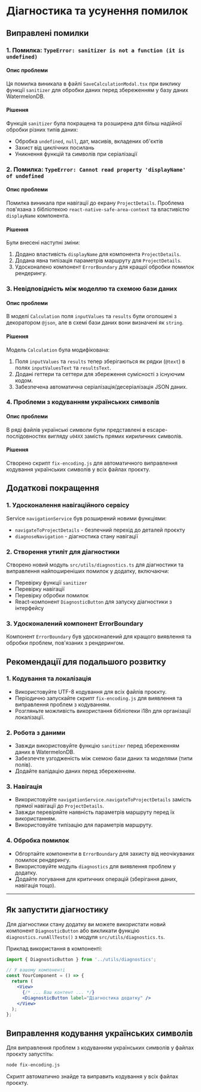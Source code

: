 # Діагностика та усунення помилок

## Виправлені помилки

### 1. Помилка: `TypeError: sanitizer is not a function (it is undefined)`

#### Опис проблеми
Ця помилка виникала в файлі `SaveCalculationModal.tsx` при виклику функції `sanitizer` для обробки даних перед збереженням у базу даних WatermelonDB.

#### Рішення
Функція `sanitizer` була покращена та розширена для більш надійної обробки різних типів даних:

- Обробка `undefined`, `null`, дат, масивів, вкладених об'єктів
- Захист від циклічних посилань
- Уникнення функцій та символів при серіалізації

### 2. Помилка: `TypeError: Cannot read property 'displayName' of undefined`

#### Опис проблеми
Помилка виникала при навігації до екрану `ProjectDetails`. Проблема пов'язана з бібліотекою `react-native-safe-area-context` та властивістю `displayName` компонента.

#### Рішення
Були внесені наступні зміни:

1. Додано властивість `displayName` для компонента `ProjectDetails`.
2. Додана явна типізація параметрів маршруту для `ProjectDetails`.
3. Удосконалено компонент `ErrorBoundary` для кращої обробки помилок рендерингу.

### 3. Невідповідність між моделлю та схемою бази даних

#### Опис проблеми
В моделі `Calculation` поля `inputValues` та `results` були оголошені з декоратором `@json`, але в схемі бази даних вони визначені як `string`.

#### Рішення
Модель `Calculation` була модифікована:

1. Поля `inputValues` та `results` тепер зберігаються як рядки (`@text`) в полях `inputValuesText` та `resultsText`.
2. Додані геттери та сеттери для збереження сумісності з існуючим кодом.
3. Забезпечена автоматична серіалізація/десеріалізація JSON даних.

### 4. Проблеми з кодуванням українських символів

#### Опис проблеми
В ряді файлів українські символи були представлені в escape-послідовностях вигляду `u04XX` замість прямих кириличних символів.

#### Рішення
Створено скрипт `fix-encoding.js` для автоматичного виправлення кодування українських символів у всіх файлах проєкту.

## Додаткові покращення

### 1. Удосконалення навігаційного сервісу

Service `navigationService` був розширений новими функціями:

- `navigateToProjectDetails` - безпечний перехід до деталей проєкту
- `diagnoseNavigation` - діагностика стану навігації

### 2. Створення утиліт для діагностики

Створено новий модуль `src/utils/diagnostics.ts` для діагностики та виправлення найпоширеніших помилок у додатку, включаючи:

- Перевірку функції `sanitizer`
- Перевірку навігації
- Перевірку обробки помилок
- React-компонент `DiagnosticButton` для запуску діагностики з інтерфейсу

### 3. Удосконалений компонент ErrorBoundary

Компонент `ErrorBoundary` був удосконалений для кращого виявлення та обробки проблем, пов'язаних з рендерингом.

## Рекомендації для подальшого розвитку

### 1. Кодування та локалізація

- Використовуйте UTF-8 кодування для всіх файлів проєкту.
- Періодично запускайте скрипт `fix-encoding.js` для виявлення та виправлення проблем з кодуванням.
- Розгляньте можливість використання бібліотеки i18n для організації локалізації.

### 2. Робота з даними

- Завжди використовуйте функцію `sanitizer` перед збереженням даних в WatermelonDB.
- Забезпечте узгодженість між схемою бази даних та моделями (типи полів).
- Додайте валідацію даних перед збереженням.

### 3. Навігація

- Використовуйте `navigationService.navigateToProjectDetails` замість прямої навігації до `ProjectDetails`.
- Завжди перевіряйте наявність параметрів маршруту перед їх використанням.
- Використовуйте типізацію для параметрів маршруту.

### 4. Обробка помилок

- Обгортайте компоненти в `ErrorBoundary` для захисту від неочікуваних помилок рендерингу.
- Використовуйте модуль `diagnostics` для виявлення проблем у додатку.
- Додайте логування для критичних операцій (зберігання даних, навігація тощо).

---

## Як запустити діагностику

Для діагностики стану додатку ви можете використати новий компонент `DiagnosticButton` або викликати функцію `diagnostics.runAllTests()` з модуля `src/utils/diagnostics.ts`.

Приклад використання в компоненті:

```jsx
import { DiagnosticButton } from '../utils/diagnostics';

// У вашому компоненті
const YourComponent = () => {
  return (
    <View>
      {/* ... Ваш контент ... */}
      <DiagnosticButton label="Діагностика додатку" />
    </View>
  );
};
```

## Виправлення кодування українських символів

Для виправлення проблем з кодуванням українських символів у файлах проєкту запустіть:

```bash
node fix-encoding.js
```

Скрипт автоматично знайде та виправить кодування у всіх файлах проєкту.